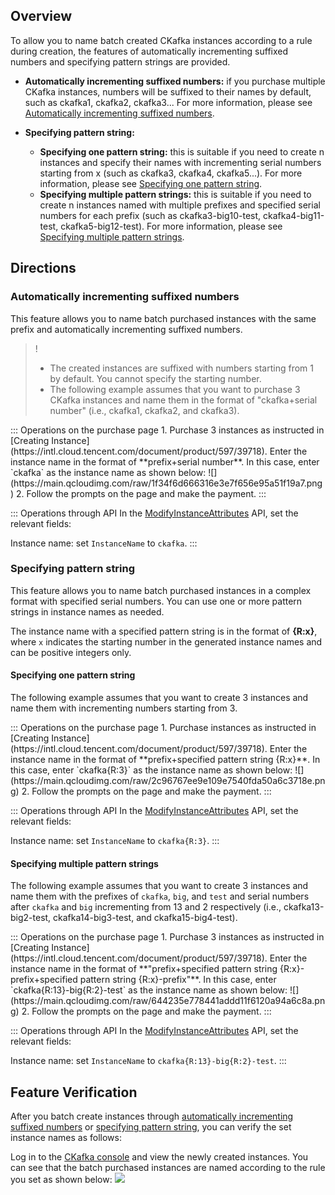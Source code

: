 ## Overview

To allow you to name batch created CKafka instances according to a rule during creation, the features of automatically incrementing suffixed numbers and specifying pattern strings are provided.

- **Automatically incrementing suffixed numbers:** if you purchase multiple CKafka instances, numbers will be suffixed to their names by default, such as ckafka1, ckafka2, ckafka3... For more information, please see [Automatically incrementing suffixed numbers](#AutoAscending).

- **Specifying pattern string:**
  - **Specifying one pattern string:** this is suitable if you need to create n instances and specify their names with incrementing serial numbers starting from x (such as ckafka3, ckafka4, ckafka5...). For more information, please see [Specifying one pattern string](#SpecifySingleString).
  - **Specifying multiple pattern strings:** this is suitable if you need to create n instances named with multiple prefixes and specified serial numbers for each prefix (such as ckafka3-big10-test, ckafka4-big11-test, ckafka5-big12-test). For more information, please see [Specifying multiple pattern strings](#SpecifyMultipleStrings).

## Directions

### Automatically incrementing suffixed numbers[](id:AutoAscending)

This feature allows you to name batch purchased instances with the same prefix and automatically incrementing suffixed numbers.

>! 
>- The created instances are suffixed with numbers starting from 1 by default. You cannot specify the starting number.
>- The following example assumes that you want to purchase 3 CKafka instances and name them in the format of "ckafka+serial number" (i.e., ckafka1, ckafka2, and ckafka3).

<dx-tabs>
::: Operations on the purchase page
1. Purchase 3 instances as instructed in [Creating Instance](https://intl.cloud.tencent.com/document/product/597/39718). Enter the instance name in the format of **prefix+serial number**. In this case, enter `ckafka` as the instance name as shown below:
![](https://main.qcloudimg.com/raw/1f34f6d666316e3e7f656e95a51f19a7.png)
2. Follow the prompts on the page and make the payment.
:::

::: Operations through API
In the [ModifyInstanceAttributes](https://intl.cloud.tencent.com/document/api/597/35354) API, set the relevant fields:

Instance name: set `InstanceName` to `ckafka`.
:::
</dx-tabs>


### Specifying pattern string[](id:SpecifyStrings)

This feature allows you to name batch purchased instances in a complex format with specified serial numbers. You can use one or more pattern strings in instance names as needed.

The instance name with a specified pattern string is in the format of **{R:x}**, where `x` indicates the starting number in the generated instance names and can be positive integers only.


#### Specifying one pattern string[](id:SpecifySingleString)

The following example assumes that you want to create 3 instances and name them with incrementing numbers starting from 3.

<dx-tabs>
::: Operations on the purchase page
1. Purchase instances as instructed in [Creating Instance](https://intl.cloud.tencent.com/document/product/597/39718). Enter the instance name in the format of **prefix+specified pattern string {R:x}**. In this case, enter `ckafka{R:3}` as the instance name as shown below:
![](https://main.qcloudimg.com/raw/2c96767ee9e109e7540fda50a6c3718e.png)
2. Follow the prompts on the page and make the payment.
:::

::: Operations through API
In the [ModifyInstanceAttributes](https://intl.cloud.tencent.com/document/api/597/35354) API, set the relevant fields:

Instance name: set `InstanceName` to `ckafka{R:3}`.
:::
</dx-tabs>


#### Specifying multiple pattern strings[](id:SpecifyMultipleStrings)

The following example assumes that you want to create 3 instances and name them with the prefixes of `ckafka`, `big`, and `test` and serial numbers after `ckafka` and `big` incrementing from 13 and 2 respectively (i.e., ckafka13-big2-test, ckafka14-big3-test, and ckafka15-big4-test).

<dx-tabs>
::: Operations on the purchase page
1. Purchase 3 instances as instructed in [Creating Instance](https://intl.cloud.tencent.com/document/product/597/39718). Enter the instance name in the format of **"prefix+specified pattern string {R:x}-prefix+specified pattern string {R:x}-prefix"**. In this case, enter `ckafka{R:13}-big{R:2}-test` as the instance name as shown below:
![](https://main.qcloudimg.com/raw/644235e778441addd11f6120a94a6c8a.png)
2. Follow the prompts on the page and make the payment.
:::

::: Operations through API
In the [ModifyInstanceAttributes](https://intl.cloud.tencent.com/document/api/597/35354) API, set the relevant fields:

Instance name: set `InstanceName` to `ckafka{R:13}-big{R:2}-test`.
:::
</dx-tabs>


## Feature Verification

After you batch create instances through [automatically incrementing suffixed numbers](#AutoAscending) or [specifying pattern string](#SpecifyStrings), you can verify the set instance names as follows:

Log in to the [CKafka console](https://console.cloud.tencent.com/ckafka) and view the newly created instances. You can see that the batch purchased instances are named according to the rule you set as shown below:
![](https://main.qcloudimg.com/raw/10466cf48cc2f00b458987c48132f837.png)

